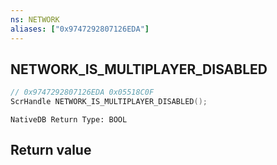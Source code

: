 ```yaml
---
ns: NETWORK
aliases: ["0x9747292807126EDA"]
---
```

## NETWORK_IS_MULTIPLAYER_DISABLED

```c
// 0x9747292807126EDA 0x05518C0F
ScrHandle NETWORK_IS_MULTIPLAYER_DISABLED();
```

```
NativeDB Return Type: BOOL
```

## Return value
